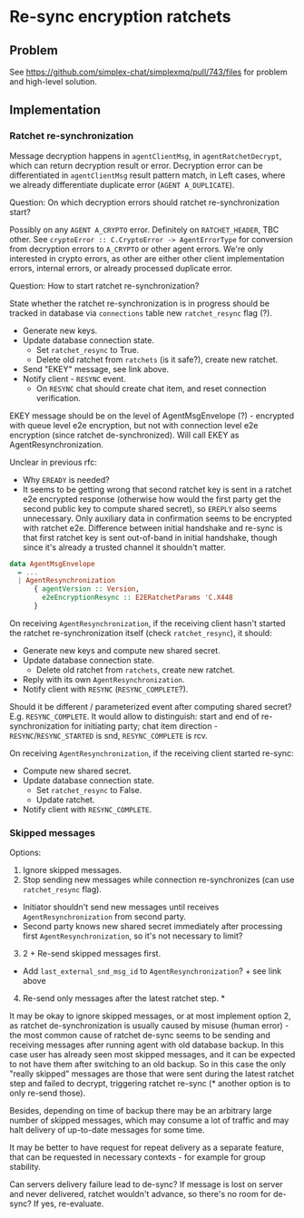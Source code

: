 # Re-sync encryption ratchets

## Problem

See https://github.com/simplex-chat/simplexmq/pull/743/files for problem and high-level solution.

## Implementation

### Ratchet re-synchronization

Message decryption happens in `agentClientMsg`, in `agentRatchetDecrypt`, which can return decryption result or error. Decryption error can be differentiated in `agentClientMsg` result pattern match, in Left cases, where we already differentiate duplicate error (`AGENT A_DUPLICATE`).

Question: On which decryption errors should ratchet re-synchronization start?

Possibly on any `AGENT A_CRYPTO` error. Definitely on `RATCHET_HEADER`, TBC other. See `cryptoError :: C.CryptoError -> AgentErrorType` for conversion from decryption errors to `A_CRYPTO` or other agent errors. We're only interested in crypto errors, as other are either other client implementation errors, internal errors, or already processed duplicate error.

Question: How to start ratchet re-synchronization?

State whether the ratchet re-synchronization is in progress should be tracked in database via `connections` table new `ratchet_resync` flag (?).

- Generate new keys.
- Update database connection state.
  - Set `ratchet_resync` to True.
  - Delete old ratchet from `ratchets` (is it safe?), create new ratchet.
- Send "EKEY" message, see link above.
- Notify client - `RESYNC` event.
  - On `RESYNC` chat should create chat item, and reset connection verification.

EKEY message should be on the level of AgentMsgEnvelope (?) - encrypted with queue level e2e encryption, but not with connection level e2e encryption (since ratchet de-synchronized). Will call EKEY as AgentResynchronization.

Unclear in previous rfc:

- Why `EREADY` is needed?
- It seems to be getting wrong that second ratchet key is sent in a ratchet e2e encrypted response (otherwise how would the first party get the second public key to compute shared secret), so `EREPLY` also seems unnecessary. Only auxiliary data in confirmation seems to be encrypted with ratchet e2e. Difference between initial handshake and re-sync is that first ratchet key is sent out-of-band in initial handshake, though since it's already a trusted channel it shouldn't matter.

``` haskell
data AgentMsgEnvelope
  = ...
  | AgentResynchronization
      { agentVersion :: Version,
        e2eEncryptionResync :: E2ERatchetParams 'C.X448
      }
```

On receiving `AgentResynchronization`, if the receiving client hasn't started the ratchet re-synchronization itself (check `ratchet_resync`), it should:

- Generate new keys and compute new shared secret.
- Update database connection state.
  - Delete old ratchet from `ratchets`, create new ratchet.
- Reply with its own `AgentResynchronization`.
- Notify client with `RESYNC` (`RESYNC_COMPLETE`?).

Should it be different / parameterized event after computing shared secret? E.g. `RESYNC_COMPLETE`. It would allow to distinguish: start and end of re-synchronization for initiating party; chat item direction - `RESYNC`/`RESYNC_STARTED` is snd, `RESYNC_COMPLETE` is rcv.

On receiving `AgentResynchronization`, if the receiving client started re-sync:

- Compute new shared secret.
- Update database connection state.
  - Set `ratchet_resync` to False.
  - Update ratchet.
- Notify client with `RESYNC_COMPLETE`.

### Skipped messages

Options:

1. Ignore skipped messages.
2. Stop sending new messages while connection re-synchronizes (can use `ratchet_resync` flag).
  - Initiator shouldn't send new messages until receives `AgentResynchronization` from second party.
  - Second party knows new shared secret immediately after processing first `AgentResynchronization`, so it's not necessary to limit?
3. 2 + Re-send skipped messages first.
  - Add `last_external_snd_msg_id` to `AgentResynchronization`? + see link above
4. Re-send only messages after the latest ratchet step. *

It may be okay to ignore skipped messages, or at most implement option 2, as ratchet de-synchronization is usually caused by misuse (human error) - the most common cause of ratchet de-sync seems to be sending and receiving messages after running agent with old database backup. In this case user has already seen most skipped messages, and it can be expected to not have them after switching to an old backup. So in this case the only "really skipped" messages are those that were sent during the latest ratchet step and failed to decrypt, triggering ratchet re-sync (* another option is to only re-send those).

Besides, depending on time of backup there may be an arbitrary large number of skipped messages, which may consume a lot of traffic and may halt delivery of up-to-date messages for some time.

It may be better to have request for repeat delivery as a separate feature, that can be requested in necessary contexts - for example for group stability.

Can servers delivery failure lead to de-sync? If message is lost on server and never delivered, ratchet wouldn't advance, so there's no room for de-sync? If yes, re-evaluate.
